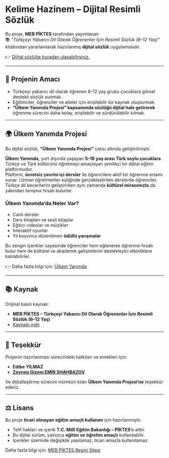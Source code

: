 # Kelime Hazinem – Dijital Resimli Sözlük

Bu proje, **MEB PİKTES** tarafından yayımlanan  
📚 *"Türkçeyi Yabancı Dil Olarak Öğrenenler İçin Resimli Sözlük (6–12 Yaş)"*  
kitabından yararlanılarak hazırlanmış **dijital sözlük** uygulamasıdır.  

👉 [Dijital sözlüğe buradan ulaşabilirsiniz.](https://kelimehazinem.github.io/)  

---

## 🎯 Projenin Amacı
- Türkçeyi yabancı dil olarak öğrenen 6–12 yaş grubu çocuklara görsel destekli sözlük sunmak.  
- Eğitimciler, öğrenciler ve aileler için erişilebilir bir kaynak oluşturmak.  
- **“Ülkem Yanımda Projesi” kapsamında sözlüğü dijital hale getirerek** öğrenme sürecini daha kolay, erişilebilir ve sürdürülebilir kılmak.  

---

## 🌍 Ülkem Yanımda Projesi
Bu dijital sözlük, **“Ülkem Yanımda Projesi”** çatısı altında geliştirilmiştir.  

**Ülkem Yanımda**, yurt dışında yaşayan **5–16 yaş arası Türk soylu çocuklara** Türkçe ve Türk kültürünü öğretmeyi amaçlayan yenilikçi bir dijital eğitim platformudur.  
Platform, **ücretsiz çevrim içi dersler** ile öğrencilere aktif bir öğrenme ortamı sunar. Uzman öğretmenler eşliğinde gerçekleştirilen derslerde öğrenciler, Türkçe dil becerilerini geliştirirken aynı zamanda **kültürel mirasımızla** da yakından tanışma fırsatı bulurlar.  

### Ülkem Yanımda’da Neler Var?
- Canlı dersler  
- Ders kitapları ve sesli kitaplar  
- Eğitici videolar ve müzikler  
- İnteraktif oyunlar  
- Yıl boyunca düzenlenen **ödüllü yarışmalar**  

Bu zengin içerikler sayesinde öğrenciler hem eğlenerek öğrenme fırsatı bulur hem de kültürel ve akademik gelişimlerini destekleyici etkinliklere katılabilirler.  

👉 Daha fazla bilgi için: [Ülkem Yanımda](https://ulkemyanimda.eba.gov.tr/)  

---

## 📚 Kaynak
Orijinal basılı kaynak:  
- **MEB PİKTES – Türkçeyi Yabancı Dil Olarak Öğrenenler İçin Resimli Sözlük (6–12 Yaş)**  
- [Kaynağı indir](https://piktes.gov.tr/Dosyalar/Materyal/sozlukyeni.pdf)  

---

## 🙏 Teşekkür
Projenin hazırlanması sürecindeki katkıları ve emekleri için:  
- **Edibe YILMAZ**  
- [**Zeynep Gizem EMİR SHAHBAZOV**](https://gizemshahbazova.github.io/)

Ve dijitalleştirme sürecini mümkün kılan **Ülkem Yanımda Projesi’ne** teşekkür ederiz.  

---

## ⚖️ Lisans
Bu proje **ticari olmayan eğitim amaçlı kullanım** için hazırlanmıştır.  

- Telif hakları ve içerik **T.C. Millî Eğitim Bakanlığı – PİKTES**’e aittir.  
- Bu dijital sürüm, yalnızca **eğitim ve öğretim amaçlı** kullanılabilir.  
- İçerikler üzerinde değişiklik yapılamaz, ticari amaçla kullanılamaz.  

Daha fazla bilgi için: [MEB PİKTES Resmi Sitesi](https://piktes.gov.tr/)  
